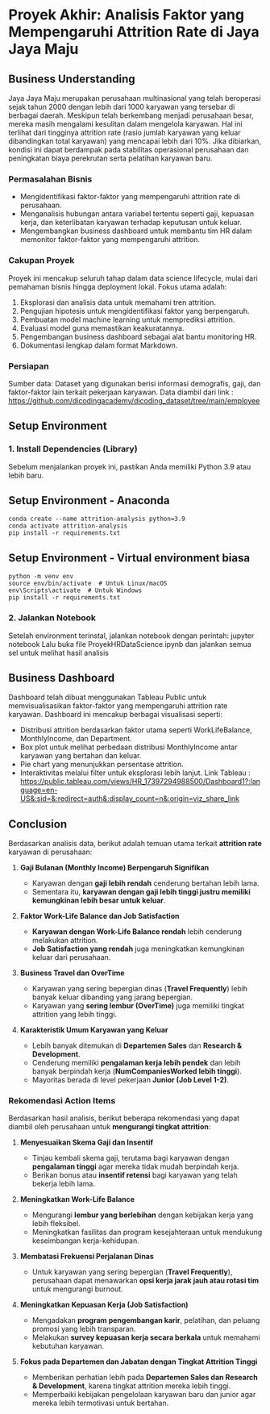 # Proyek Akhir: Analisis Faktor yang Mempengaruhi Attrition Rate di Jaya Jaya Maju

## Business Understanding

Jaya Jaya Maju merupakan perusahaan multinasional yang telah beroperasi sejak tahun 2000 dengan lebih dari 1000 karyawan yang tersebar di berbagai daerah. Meskipun telah berkembang menjadi perusahaan besar, mereka masih mengalami kesulitan dalam mengelola karyawan. Hal ini terlihat dari tingginya attrition rate (rasio jumlah karyawan yang keluar dibandingkan total karyawan) yang mencapai lebih dari 10%. Jika dibiarkan, kondisi ini dapat berdampak pada stabilitas operasional perusahaan dan peningkatan biaya perekrutan serta pelatihan karyawan baru.

### Permasalahan Bisnis

- Mengidentifikasi faktor-faktor yang mempengaruhi attrition rate di perusahaan.
- Menganalisis hubungan antara variabel tertentu seperti gaji, kepuasan kerja, dan keterlibatan karyawan terhadap keputusan untuk keluar.
- Mengembangkan business dashboard untuk membantu tim HR dalam memonitor faktor-faktor yang mempengaruhi attrition.
  
### Cakupan Proyek

Proyek ini mencakup seluruh tahap dalam data science lifecycle, mulai dari pemahaman bisnis hingga deployment lokal. Fokus utama adalah:
1. Eksplorasi dan analisis data untuk memahami tren attrition.
2. Pengujian hipotesis untuk mengidentifikasi faktor yang berpengaruh.
3. Pembuatan model machine learning untuk memprediksi attrition.
4. Evaluasi model guna memastikan keakuratannya.
5. Pengembangan business dashboard sebagai alat bantu monitoring HR.
6. Dokumentasi lengkap dalam format Markdown.

### Persiapan

Sumber data: Dataset yang digunakan berisi informasi demografis, gaji, dan faktor-faktor lain terkait pekerjaan karyawan. Data diambil dari link : https://github.com/dicodingacademy/dicoding_dataset/tree/main/employee

## Setup Environment  

### 1. Install Dependencies (Library)
Sebelum menjalankan proyek ini, pastikan Anda memiliki Python 3.9 atau lebih baru.

## Setup Environment - Anaconda
```
conda create --name attrition-analysis python=3.9
conda activate attrition-analysis
pip install -r requirements.txt
```
## Setup Environment - Virtual environment biasa
```
python -m venv env
source env/bin/activate  # Untuk Linux/macOS
env\Scripts\activate  # Untuk Windows
pip install -r requirements.txt
```
### 2. Jalankan Notebook
Setelah environment terinstal, jalankan notebook dengan perintah: jupyter notebook
Lalu buka file ProyekHRDataScience.ipynb dan jalankan semua sel untuk melihat hasil analisis

## Business Dashboard

Dashboard telah dibuat menggunakan Tableau Public untuk memvisualisasikan faktor-faktor yang mempengaruhi attrition rate karyawan. Dashboard ini mencakup berbagai visualisasi seperti:
- Distribusi attrition berdasarkan faktor utama seperti WorkLifeBalance, MonthlyIncome, dan Department.
- Box plot untuk melihat perbedaan distribusi MonthlyIncome antar karyawan yang bertahan dan keluar.
- Pie chart yang menunjukkan persentase attrition.
- Interaktivitas melalui filter untuk eksplorasi lebih lanjut.
Link Tableau : https://public.tableau.com/views/HR_17397294988500/Dashboard1?:language=en-US&:sid=&:redirect=auth&:display_count=n&:origin=viz_share_link 

## Conclusion
Berdasarkan analisis data, berikut adalah temuan utama terkait **attrition rate** karyawan di perusahaan:  
1. **Gaji Bulanan (Monthly Income) Berpengaruh Signifikan**  
   - Karyawan dengan **gaji lebih rendah** cenderung bertahan lebih lama.  
   - Sementara itu, **karyawan dengan gaji lebih tinggi justru memiliki kemungkinan lebih besar untuk keluar**.  

2. **Faktor Work-Life Balance dan Job Satisfaction**  
   - **Karyawan dengan Work-Life Balance rendah** lebih cenderung melakukan attrition.  
   - **Job Satisfaction yang rendah** juga meningkatkan kemungkinan keluar dari perusahaan.  

3. **Business Travel dan OverTime**  
   - Karyawan yang sering bepergian dinas (**Travel Frequently**) lebih banyak keluar dibanding yang jarang bepergian.  
   - Karyawan yang **sering lembur (OverTime)** juga memiliki tingkat attrition yang lebih tinggi.

4. **Karakteristik Umum Karyawan yang Keluar**  
   - Lebih banyak ditemukan di **Departemen Sales** dan **Research & Development**.  
   - Cenderung memiliki **pengalaman kerja lebih pendek** dan lebih banyak berpindah kerja (**NumCompaniesWorked lebih tinggi**).  
   - Mayoritas berada di level pekerjaan **Junior (Job Level 1-2)**.  
   
### Rekomendasi Action Items
Berdasarkan hasil analisis, berikut beberapa rekomendasi yang dapat diambil oleh perusahaan untuk **mengurangi tingkat attrition**:  
1. **Menyesuaikan Skema Gaji dan Insentif**  
   - Tinjau kembali skema gaji, terutama bagi karyawan dengan **pengalaman tinggi** agar mereka tidak mudah berpindah kerja.  
   - Berikan bonus atau **insentif retensi** bagi karyawan yang telah bekerja lebih lama.  

2. **Meningkatkan Work-Life Balance**  
   - Mengurangi **lembur yang berlebihan** dengan kebijakan kerja yang lebih fleksibel.  
   - Meningkatkan fasilitas dan program kesejahteraan untuk mendukung keseimbangan kerja-kehidupan.  

3. **Membatasi Frekuensi Perjalanan Dinas**  
   - Untuk karyawan yang sering bepergian (**Travel Frequently**), perusahaan dapat menawarkan **opsi kerja jarak jauh atau rotasi tim** untuk mengurangi burnout.  

4. **Meningkatkan Kepuasan Kerja (Job Satisfaction)**  
   - Mengadakan **program pengembangan karir**, pelatihan, dan peluang promosi yang lebih transparan.  
   - Melakukan **survey kepuasan kerja secara berkala** untuk memahami kebutuhan karyawan.  

5. **Fokus pada Departemen dan Jabatan dengan Tingkat Attrition Tinggi**  
   - Memberikan perhatian lebih pada **Departemen Sales dan Research & Development**, karena tingkat attrition mereka lebih tinggi.  
   - Memperbaiki kebijakan pengelolaan karyawan baru dan junior agar mereka lebih termotivasi untuk bertahan.  

